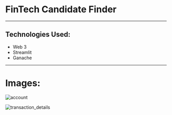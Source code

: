 # FinTech Candidate Finder
---
## Technologies Used:

* Web 3
* Streamlit
* Ganache 

--- 

# Images:

![account]()

![transaction_details]()